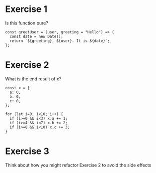 # Exercise 1
Is this function pure?
```
const greetUser = (user, greeting = "Hello") => {
  const date = new Date();
  return `${greeting}, ${user}. It is ${date}`;
};
```

# Exercise 2
What is the end result of x?
```
const x = {
  a: 0,
  b: 0,
  c: 0,
};

for (let i=0; i<10; i++) {
  if (i>=0 && i<3) x.a += 1;
  if (i>=4 && i<7) x.b += 2;
  if (i>=8 && i<10) x.c += 3;
}
```

# Exercise 3
Think about how you might refactor Exercise 2 to avoid the side effects
